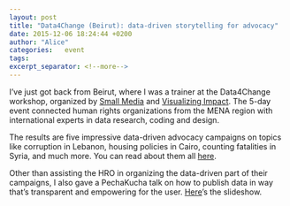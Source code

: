```yaml
---
layout: post
title: "Data4Change (Beirut): data-driven storytelling for advocacy"
date: 2015-12-06 18:24:44 +0200
author: "Alice"
categories:   event
tags:         
excerpt_separator: <!--more-->
---
```

I’ve just got back from Beirut, where I was a trainer at the Data4Change workshop, organized by [Small Media](https://smallmedia.org.uk/) and [Visualizing Impact](http://visualizingimpact.org/). The 5-day event connected human rights organizations from the MENA region with international experts in data research, coding and design.

The results are five impressive data-driven advocacy campaigns on topics like corruption in Lebanon, housing policies in Cairo, counting fatalities in Syria, and much more. You can read about them all [here](https://smallmedia.org.uk/work/data4change-beirut).

Other than assisting the HRO in organizing the data-driven part of their campaigns, I also gave a PechaKucha talk on how to publish data in way that’s transparent and empowering for the user. [Here](https://smallmedia.org.uk/work/data4change-beirut)’s the slideshow.